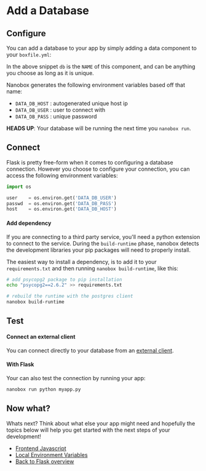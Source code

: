 # Add a Database

## Configure
You can add a database to your app by simply adding a data component to your `boxfile.yml`:

<div class="meta" data-class="snippet" data-optional-components="postgres,mysql,mongo" ></div>

In the above snippet `db` is the `NAME` of this component, and can be anything you choose as long as it is unique.

Nanobox generates the following environment variables based off that name:

* `DATA_DB_HOST` : autogenerated unique host ip
* `DATA_DB_USER` : user to connect with
* `DATA_DB_PASS` : unique password

**HEADS UP**: Your database will be running the next time you `nanobox run`.

## Connect
Flask is pretty free-form when it comes to configuring a database connection. However you choose to configure your connection, you can access the following environment variables:

```python
import os

user    = os.environ.get('DATA_DB_USER')
passwd  = os.environ.get('DATA_DB_PASS')
host    = os.environ.get('DATA_DB_HOST')
```

#### Add dependency
If you are connecting to a third party service, you'll need a python extension to connect to the service. During the `build-runtime` phase, nanobox detects the development libraries your pip packages will need to properly install. 

The easiest way to install a dependency, is to add it to your `requirements.txt` and then running `nanobox build-runtime`, like this:

```bash
# add psycopg2 package to pip installation
echo "psycopg2==2.6.2" >> requirements.txt

# rebuild the runtime with the postgres client
nanobox build-runtime
```

## Test

#### Connect an external client
You can connect directly to your database from an <a href="https://docs.nanobox.io/local-dev/managing-local-data/" target="\_blank">external client</a>.

#### With Flask
Your can also test the connection by running your app:

```bash
nanobox run python myapp.py
```

## Now what?
Whats next? Think about what else your app might need and hopefully the topics below will help you get started with the next steps of your development!

* [Frontend Javascript](/python/flask/frontend-javascript)
* [Local Environment Variables](/python/flask/local-evars)
* [Back to Flask overview](/python/flask)
